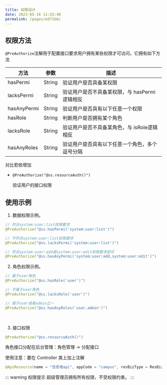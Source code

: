 ```yaml
---
title: 权限设计
date: 2023-05-16 11:25:40
permalink: /pages/ed71b6/
---
```

## 权限方法

`@PreAuthorize`注解用于配置接口要求用户拥有某些权限才可访问，它拥有如下方法

| 方法        | 参数   | 描述                                           |
| ----------- | ------ | ---------------------------------------------- |
| hasPermi    | String | 验证用户是否具备某权限                         |
| lacksPermi  | String | 验证用户是否不具备某权限，与 hasPermi逻辑相反  |
| hasAnyPermi | String | 验证用户是否具有以下任意一个权限               |
| hasRole     | String | 判断用户是否拥有某个角色                       |
| lacksRole   | String | 验证用户是否不具备某角色，与 isRole逻辑相反    |
| hasAnyRoles | String | 验证用户是否具有以下任意一个角色，多个逗号分隔 |

对比若依增加

- `@PreAuthorize("@ss.resourceAuth()")`

  验证用户的接口权限

## 使用示例

1. 数据权限示例。

```java
// 符合system:user:list权限要求
@PreAuthorize("@ss.hasPermi('system:user:list')")

// 不符合system:user:list权限要求
@PreAuthorize("@ss.lacksPermi('system:user:list')")

// 符合system:user:add或system:user:edit权限要求即可
@PreAuthorize("@ss.hasAnyPermi('system:user:add,system:user:edit')")
```



2. 角色权限示例。

```java
// 属于user角色
@PreAuthorize("@ss.hasRole('user')")

// 不属于user角色
@PreAuthorize("@ss.lacksRole('user')")

// 属于user或者admin之一
@PreAuthorize("@ss.hasAnyRoles('user,admin')")
```

​	

3. 接口权限

```java
@PreAuthorize("@ss.resourceAuth()")
```

角色接口分配在后台管理：角色管理 -> 分配接口

使用注意：要在 Controller 类上加上注解

```java
@ApiResource(name = "信息墙api", appCode = "campus", resBizType = ResBizTypeEnum.BUSINESS)
```



::: warning 权限提示
超级管理员拥有所有权限，不受权限约束。
:::



